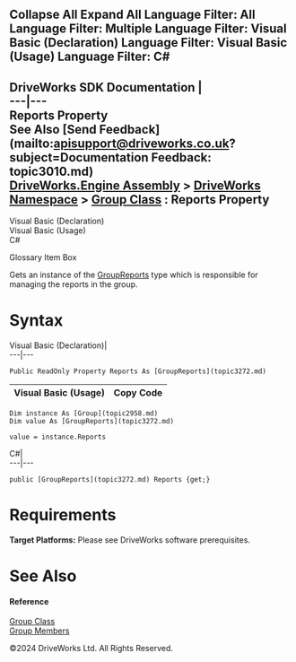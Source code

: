        

 Collapse All Expand All  Language Filter: All  Language Filter: Multiple  Language Filter: Visual Basic (Declaration) Language Filter: Visual Basic (Usage) Language Filter: C#  
---  
DriveWorks SDK Documentation  |   
---|---  
Reports Property   
See Also [Send Feedback](mailto:apisupport@driveworks.co.uk?subject=Documentation Feedback: topic3010.md)  
[DriveWorks.Engine Assembly](topic2156.md) > [DriveWorks Namespace](topic2159.md) > [Group Class](topic2958.md) : Reports Property  
---  
  
Visual Basic (Declaration)    
Visual Basic (Usage)    
C# 

Glossary Item Box

Gets an instance of the [GroupReports](topic3272.md) type which is responsible for managing the reports in the group. 

# Syntax

Visual Basic (Declaration)|   
---|---  
      
    
    Public ReadOnly Property Reports As [GroupReports](topic3272.md)  
  
Visual Basic (Usage)| Copy Code  
---|---  
      
    
    Dim instance As [Group](topic2958.md)
    Dim value As [GroupReports](topic3272.md)
     
    value = instance.Reports  
  
C#|   
---|---  
      
    
    public [GroupReports](topic3272.md) Reports {get;}  
  
# Requirements

**Target Platforms:** Please see DriveWorks software prerequisites.

# See Also

#### Reference

[Group Class](topic2958.md)   
[Group Members](topic2959.md)

©2024 DriveWorks Ltd. All Rights Reserved.

